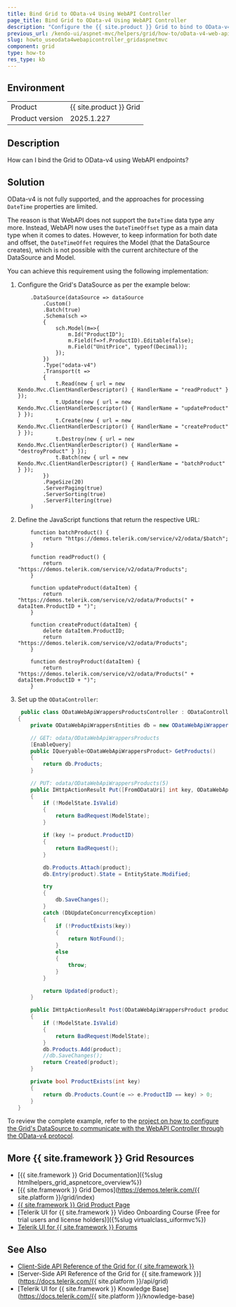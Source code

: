 ```yaml
---
title: Bind Grid to OData-v4 Using WebAPI Controller
page_title: Bind Grid to OData-v4 Using WebAPI Controller
description: "Configure the {{ site.product }} Grid to bind to OData-v4 through a WebAPI Controller."
previous_url: /kendo-ui/aspnet-mvc/helpers/grid/how-to/oData-v4-web-api-controller, /aspnet-mvc/helpers/grid/how-to/binding/oData-v4-web-api-controller, /helpers/data-management/grid/how-to/Binding/oData-v4-web-api-controller, /html-helpers/data-management/grid/how-to/Binding/oData-v4-web-api-controller
slug: howto_useodata4webapicontroller_gridaspnetmvc
component: grid
type: how-to
res_type: kb
---
```


## Environment

<table>
 <tr>
  <td>Product</td>
  <td>{{ site.product }} Grid</td>
 </tr>
 <tr>
  <td>Product version</td>
  <td>2025.1.227</td>
 </tr>
</table>

## Description

How can I bind the Grid to OData-v4 using WebAPI endpoints?

## Solution

OData-v4 is not fully supported, and the approaches for processing `DateTime` properties are limited.

The reason is that WebAPI does not support the `DateTime` data type any more. Instead, WebAPI now uses the `DateTimeOffset` type as a main data type when it comes to dates. However, to keep information for both date and offset, the `DateTimeOffet` requires the Model (that the DataSource creates), which is not possible with the current architecture of the DataSource and Model.

You can achieve this requirement using the following implementation:

1. Configure the Grid's DataSource as per the example below:

    ```HtmlHelper
        .DataSource(dataSource => dataSource
            .Custom()
            .Batch(true)
            .Schema(sch =>
            {
                sch.Model(m=>{
                    m.Id("ProductID");
                    m.Field(f=>f.ProductID).Editable(false);
                    m.Field("UnitPrice", typeof(Decimal));
                });
            })
            .Type("odata-v4")
            .Transport(t =>
            {
                t.Read(new { url = new Kendo.Mvc.ClientHandlerDescriptor() { HandlerName = "readProduct" } });
                t.Update(new { url = new Kendo.Mvc.ClientHandlerDescriptor() { HandlerName = "updateProduct" } });
                t.Create(new { url = new Kendo.Mvc.ClientHandlerDescriptor() { HandlerName = "createProduct" } });
                t.Destroy(new { url = new Kendo.Mvc.ClientHandlerDescriptor() { HandlerName = "destroyProduct" } });
                t.Batch(new { url = new Kendo.Mvc.ClientHandlerDescriptor() { HandlerName = "batchProduct" } });
            })
            .PageSize(20)
            .ServerPaging(true)
            .ServerSorting(true)
            .ServerFiltering(true)
        )
    ```

1. Define the JavaScript functions that return the respective URL:

    ```JS
        function batchProduct() {
            return "https://demos.telerik.com/service/v2/odata/$batch";
        }

        function readProduct() {
            return "https://demos.telerik.com/service/v2/odata/Products";
        }

        function updateProduct(dataItem) {
            return "https://demos.telerik.com/service/v2/odata/Products(" + dataItem.ProductID + ")";
        }

        function createProduct(dataItem) {
            delete dataItem.ProductID;
            return "https://demos.telerik.com/service/v2/odata/Products";
        }

        function destroyProduct(dataItem) {
            return "https://demos.telerik.com/service/v2/odata/Products(" + dataItem.ProductID + ")";
        }
    ```

1. Set up the `ODataController`:

    ```C# ODataWebApiWrappersProductsController.cs
     public class ODataWebApiWrappersProductsController : ODataController
    {
        private ODataWebApiWrappersEntities db = new ODataWebApiWrappersEntities();

        // GET: odata/ODataWebApiWrappersProducts
        [EnableQuery]
        public IQueryable<ODataWebApiWrappersProduct> GetProducts()
        {
            return db.Products;
        }

        // PUT: odata/ODataWebApiWrappersProducts(5)
        public IHttpActionResult Put([FromODataUri] int key, ODataWebApiWrappersProduct product)
        {   
            if (!ModelState.IsValid)
            {
                return BadRequest(ModelState);
            }

            if (key != product.ProductID)
            {
                return BadRequest();
            }

            db.Products.Attach(product);
            db.Entry(product).State = EntityState.Modified;

            try
            {
                db.SaveChanges();
            }
            catch (DbUpdateConcurrencyException)
            {
                if (!ProductExists(key))
                {
                    return NotFound();
                }
                else
                {
                    throw;
                }
            }

            return Updated(product);
        }

        public IHttpActionResult Post(ODataWebApiWrappersProduct product)
        {
            if (!ModelState.IsValid)
            {
                return BadRequest(ModelState);
            }
            db.Products.Add(product);
            //db.SaveChanges();
            return Created(product);
        }

        private bool ProductExists(int key)
        {
            return db.Products.Count(e => e.ProductID == key) > 0;
        }
    }
    ```

To review the complete example, refer to the [project on how to configure the Grid's DataSource to communicate with the WebAPI Controller through the OData-v4 protocol](https://github.com/telerik/ui-for-aspnet-mvc-examples/tree/master/Telerik.Examples.Mvc/Telerik.Examples.Mvc/Areas/ODataWebApiWrappers).

## More {{ site.framework }} Grid Resources

* [{{ site.framework }} Grid Documentation]({%slug htmlhelpers_grid_aspnetcore_overview%})
* [{{ site.framework }} Grid Demos](https://demos.telerik.com/{{ site.platform }}/grid/index)
* [{{ site.framework }} Grid Product Page](https://www.telerik.com/aspnet-mvc/grid)
* [Telerik UI for {{ site.framework }} Video Onboarding Course (Free for trial users and license holders)]({%slug virtualclass_uiformvc%})
* [Telerik UI for {{ site.framework }} Forums](https://www.telerik.com/forums/aspnet-mvc)

## See Also

* [Client-Side API Reference of the Grid for {{ site.framework }}](https://docs.telerik.com/kendo-ui/api/javascript/ui/grid)
* [Server-Side API Reference of the Grid for {{ site.framework }}](https://docs.telerik.com/{{ site.platform }}/api/grid)
* [Telerik UI for {{ site.framework }} Knowledge Base](https://docs.telerik.com/{{ site.platform }}/knowledge-base)
